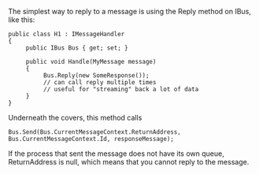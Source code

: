<!--
title: "How to Reply to a Message? "
tags: 
-->
The simplest way to reply to a message is using the Reply method on IBus, like this:

    public class H1 : IMessageHandler
    {
         public IBus Bus { get; set; }

         public void Handle(MyMessage message)
         {
              Bus.Reply(new SomeResponse());
              // can call reply multiple times
              // useful for "streaming" back a lot of data
         }
    }

Underneath the covers, this method calls

    Bus.Send(Bus.CurrentMessageContext.ReturnAddress, Bus.CurrentMessageContext.Id, responseMessage);

If the process that sent the message does not have its own queue, ReturnAddress is null, which means that you cannot reply to the message.

